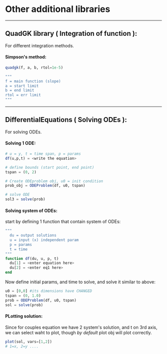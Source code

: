 # Other additional libraries

___
## QuadGK library ( Integration of function ):
For different integration methods.

#### Simpson's method:
```julia
quadgk(f, a, b, rtol=1e-5)

"""
f = main function (slope)
a = start limit
b = end limit
rtol = err limit
"""
```

___
## DifferentialEquations ( Solving ODEs ):
For solving ODEs.

#### Solving 1 ODE:
```julia
# u = y, t = time span, p = params
df(u,p,t) = <write the equation>

# define bounds (start point, end point)
tspan = (0, 2)

# Create ODEproblem obj, u0 = init condition
prob_obj = ODEProblem(df, u0, tspan)

# solve ODE
sol3 = solve(prob)
```

#### Solving system of ODEs:
start by defining 1 function that contain system of ODEs:
```julia
"""
  du = output solutions
  u = input (x) independent param
  p = params
  t = time
"""
function df(du, u, p, t)
  du[1] = <enter equation here>
  du[2] = <enter eq1 here>
end
```

Now define initial params, and time to solve, and solve it similar to above:
```julia
u0 = [0,0] #its dimensions have CHANGED
tspan = (0, 1.0)
prob = ODEProblem(df, u0, tspan)
sol = solve(prob)
```

#### PLotting solution:
Since for couples equation we have 2 system's solution, and t on 3rd axis, we can select waht to plot, though _by default_ plot obj will plot correctly.

```julia
plot(sol, vars=[1,2])
# 1=x, 2=y ....
```
